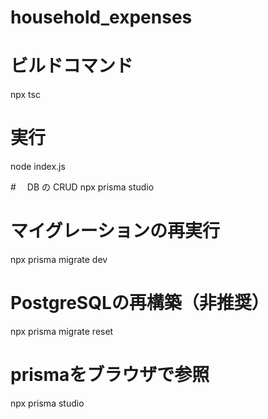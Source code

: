 # household_expenses

# ビルドコマンド

npx tsc

# 実行

node index.js

#　 DB の CRUD
npx prisma studio

# マイグレーションの再実行
npx prisma migrate dev

# PostgreSQLの再構築（非推奨）
npx prisma migrate reset

# prismaをブラウザで参照
npx prisma studio

